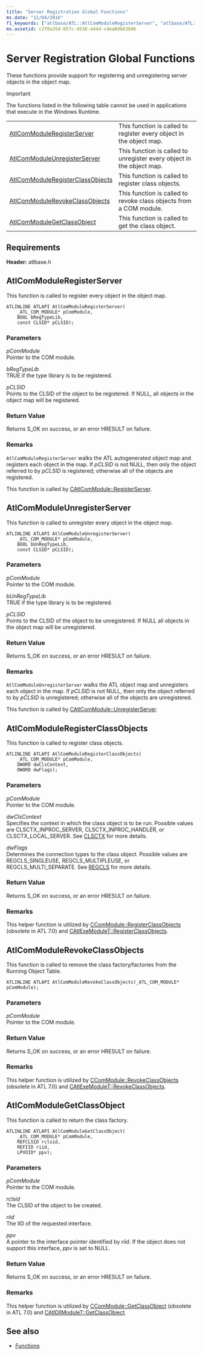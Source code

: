 ```yaml
---
title: "Server Registration Global Functions"
ms.date: "11/04/2016"
f1_keywords: ["atlbase/ATL::AtlComModuleRegisterServer", "atlbase/ATL::AtlComModuleUnregisterServer", "atlbase/ATL::AtlComModuleRegisterClassObjects", "atlbase/ATL::AtlComModuleRevokeClassObjects", "atlbase/ATL::AtlComModuleGetClassObject"]
ms.assetid: c2f0a35d-857c-4538-a44d-c4ea0db63b06
---
```

# Server Registration Global Functions

These functions provide support for registering and unregistering server objects in the object map.

> [!IMPORTANT]
>  The functions listed in the following table cannot be used in applications that execute in the Windows Runtime.

|||
|-|-|
|[AtlComModuleRegisterServer](#atlcommoduleregisterserver)|This function is called to register every object in the object map.|
|[AtlComModuleUnregisterServer](#atlcommoduleunregisterserver)|This function is called to unregister every object in the object map.|
|[AtlComModuleRegisterClassObjects](#atlcommoduleregisterclassobjects)|This function is called to register class objects.|
|[AtlComModuleRevokeClassObjects](#atlcommodulerevokeclassobjects)|This function is called to revoke class objects from a COM module.|
|[AtlComModuleGetClassObject](#atlcommodulegetclassobject)|This function is called to get the class object.|

## Requirements

**Header:** atlbase.h

##  <a name="atlcommoduleregisterserver"></a>  AtlComModuleRegisterServer

This function is called to register every object in the object map.

```
ATLINLINE ATLAPI AtlComModuleRegisterServer(
    _ATL_COM_MODULE* pComModule,
    BOOL bRegTypeLib,
    const CLSID* pCLSID);
```

### Parameters

*pComModule*<br/>
Pointer to the COM module.

*bRegTypeLib*<br/>
TRUE if the type library is to be registered.

*pCLSID*<br/>
Points to the CLSID of the object to be registered. If NULL, all objects in the object map will be registered.

### Return Value

Returns S_OK on success, or an error HRESULT on failure.

### Remarks

`AtlComModuleRegisterServer` walks the ATL autogenerated object map and registers each object in the map. If *pCLSID* is not NULL, then only the object referred to by *pCLSID* is registered; otherwise all of the objects are registered.

This function is called by [CAtlComModule::RegisterServer](catlcommodule-class.md#registerserver).

##  <a name="atlcommoduleunregisterserver"></a>  AtlComModuleUnregisterServer

This function is called to unregister every object in the object map.

```
ATLINLINE ATLAPI AtlComModuleUnregisterServer(
    _ATL_COM_MODULE* pComModule,
    BOOL bUnRegTypeLib,
    const CLSID* pCLSID);
```

### Parameters

*pComModule*<br/>
Pointer to the COM module.

*bUnRegTypeLib*<br/>
TRUE if the type library is to be registered.

*pCLSID*<br/>
Points to the CLSID of the object to be unregistered. If NULL all objects in the object map will be unregistered.

### Return Value

Returns S_OK on success, or an error HRESULT on failure.

### Remarks

`AtlComModuleUnregisterServer` walks the ATL object map and unregisters each object in the map. If *pCLSID* is not NULL, then only the object referred to by *pCLSID* is unregistered; otherwise all of the objects are unregistered.

This function is called by [CAtlComModule::UnregisterServer](catlcommodule-class.md#unregisterserver).

##  <a name="atlcommoduleregisterclassobjects"></a>  AtlComModuleRegisterClassObjects

This function is called to register class objects.

```
ATLINLINE ATLAPI AtlComModuleRegisterClassObjects(
    _ATL_COM_MODULE* pComModule,
    DWORD dwClsContext,
    DWORD dwFlags);
```

### Parameters

*pComModule*<br/>
Pointer to the COM module.

*dwClsContext*<br/>
Specifies the context in which the class object is to be run. Possible values are CLSCTX_INPROC_SERVER, CLSCTX_INPROC_HANDLER, or CLSCTX_LOCAL_SERVER. See [CLSCTX](/windows/desktop/api/wtypesbase/ne-wtypesbase-tagclsctx) for more details.

*dwFlags*<br/>
Determines the connection types to the class object. Possible values are REGCLS_SINGLEUSE, REGCLS_MULTIPLEUSE, or REGCLS_MULTI_SEPARATE. See [REGCLS](/windows/desktop/api/combaseapi/ne-combaseapi-tagregcls) for more details.

### Return Value

Returns S_OK on success, or an error HRESULT on failure.

### Remarks

This helper function is utilized by [CComModule::RegisterClassObjects](ccommodule-class.md#registerclassobjects) (obsolete in ATL 7.0) and [CAtlExeModuleT::RegisterClassObjects](catlexemodulet-class.md#registerclassobjects).

##  <a name="atlcommodulerevokeclassobjects"></a>  AtlComModuleRevokeClassObjects

This function is called to remove the class factory/factories from the Running Object Table.

```
ATLINLINE ATLAPI AtlComModuleRevokeClassObjects(_ATL_COM_MODULE* pComModule);
```

### Parameters

*pComModule*<br/>
Pointer to the COM module.

### Return Value

Returns S_OK on success, or an error HRESULT on failure.

### Remarks

This helper function is utilized by [CComModule::RevokeClassObjects](ccommodule-class.md#revokeclassobjects) (obsolete in ATL 7.0) and [CAtlExeModuleT::RevokeClassObjects](catlexemodulet-class.md#revokeclassobjects).

##  <a name="atlcommodulegetclassobject"></a>  AtlComModuleGetClassObject

This function is called to return the class factory.

```
ATLINLINE ATLAPI AtlComModuleGetClassObject(
    _ATL_COM_MODULE* pComModule,
    REFCLSID rclsid,
    REFIID riid,
    LPVOID* ppv);
```

### Parameters

*pComModule*<br/>
Pointer to the COM module.

*rclsid*<br/>
The CLSID of the object to be created.

*riid*<br/>
The IID of the requested interface.

*ppv*<br/>
A pointer to the interface pointer identified by *riid*. If the object does not support this interface, *ppv* is set to NULL.

### Return Value

Returns S_OK on success, or an error HRESULT on failure.

### Remarks

This helper function is utilized by [CComModule::GetClassObject](ccommodule-class.md#getclassobject) (obsolete in ATL 7.0) and [CAtlDllModuleT::GetClassObject](catldllmodulet-class.md#getclassobject).

## See also

- [Functions](../../atl/reference/atl-functions.md)
